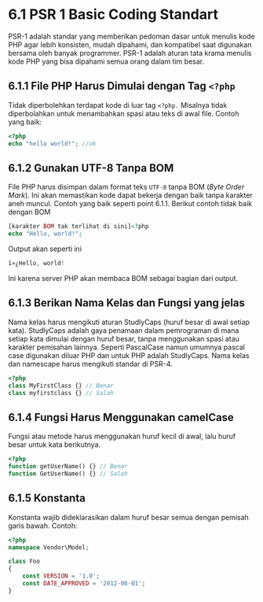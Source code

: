 # 6.1 PSR 1 Basic Coding Standart

PSR-1 adalah standar yang memberikan pedoman dasar untuk menulis kode PHP agar lebih konsisten, mudah dipahami, dan kompatibel saat digunakan bersama oleh banyak programmer. PSR-1 adalah aturan tata krama menulis kode PHP yang bisa dipahami semua orang dalam tim besar. 

## 6.1.1 File PHP Harus Dimulai dengan Tag `<?php`

Tidak diperbolehkan terdapat kode di luar tag `<?php.` Misalnya tidak diperbolahkan untuk menambahkan spasi atau teks di awal file. Contoh yang baik:

```php
<?php
echo "hello world!"; //ok
```

## 6.1.2 Gunakan UTF-8 Tanpa BOM

File PHP harus disimpan dalam format teks `UTF-8` tanpa BOM (*Byte Order Mark*). Ini akan memastikan kode dapat bekerja dengan baik tanpa karakter aneh muncul. Contoh yang baik seperti point 6.1.1. Berikut contoh tidak baik dengan BOM

```php
[karakter BOM tak terlihat di sini]<?php
echo "Hello, world!";
```

Output akan seperti ini

```php
ï»¿Hello, world!
```

Ini karena server PHP akan membaca BOM sebagai bagian dari output.

## 6.1.3 Berikan Nama Kelas dan Fungsi yang jelas

Nama kelas harus mengikuti aturan StudlyCaps (huruf besar di awal setiap kata). StudlyCaps adalah gaya penamaan dalam pemrograman di mana setiap kata dimulai dengan huruf besar, tanpa menggunakan spasi atau karakter pemisahan lainnya. Seperti PascalCase namun umumnya pascal case digunakan diluar PHP dan untuk PHP adalah StudlyCaps. Nama kelas dan namescape harus mengikuti standar di PSR-4.

```php
<?php
class MyFirstClass {} // Benar
class myfirstclass {} // Salah
```

## 6.1.4 Fungsi Harus Menggunakan camelCase

Fungsi atau metode harus menggunakan huruf kecil di awal, lalu huruf besar untuk kata berikutnya.

```php
<?php
function getUserName() {} // Benar
function GetUserName() {} // Salah
```

## 6.1.5 Konstanta

Konstanta wajib dideklarasikan dalam huruf besar semua dengan pemisah garis bawah. Contoh:

```php
<?php
namespace Vendor\Model;

class Foo
{
    const VERSION = '1.0';
    const DATE_APPROVED = '2012-06-01';
}
```